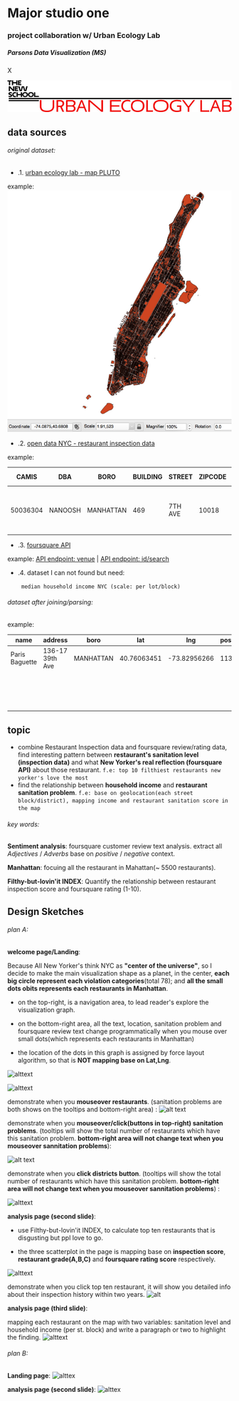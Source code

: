 # Major studio one
### project collaboration w/ Urban Ecology Lab
##### Parsons Data Visualization (MS)

X

![alt text](https://raw.githubusercontent.com/Jiahao01121/Restaurant_data_viz/master/assets/uelLogo.jpeg)

## data sources
###### original dataset:

- .1. [urban ecology lab - map PLUTO](https://drive.google.com/drive/u/1/folders/0B6r_XA2F-ffxc2twSlBCOUQzNTQ)

example:
![alt text](https://raw.githubusercontent.com/Jiahao01121/Restaurant_data_viz/master/assets/mapPLUTO.jpeg)


- .2. [open data NYC - restaurant inspection data](https://data.cityofnewyork.us/Health/DOHMH-New-York-City-Restaurant-Inspection-Results/xx67-kt59)

example:

| CAMIS    | DBA            | BORO      | BUILDING | STREET            | ZIPCODE | PHONE      | CUISINE DESCRIPTION | INSPECTION DATE | ACTION                                          | VIOLATION CODE | VIOLATION DESCRIPTION                                                                                                                  | CRITICAL FLAG | SCORE | GRADE | GRADE DATE | RECORD DATE | INSPECTION TYPE                          |
|----------|----------------|-----------|----------|-------------------|---------|------------|---------------------|-----------------|-------------------------------------------------|----------------|----------------------------------------------------------------------------------------------------------------------------------------|---------------|-------|-------|------------|-------------|------------------------------------------|
| 50036304 | NANOOSH        | MANHATTAN | 469      | 7TH AVE           | 10018   | 2123900563 | Mediterranean       | 7/10/15         | Violations were cited in the following area(s). | 09C            | Food contact surface not properly maintained.                                                                                          | Not Critical  | 7     | A     | 7/10/15    | 2/27/17     | Pre-permit (Operational) / Re-inspection |   

- .3. [foursquare API](https://developer.foursquare.com/)

example: [API endpoint: venue](https://api.foursquare.com/v2/venues/search?near=manhattan,%20ny&intent=browse&query=VEZZO&oauth_token=S5O343HN05HFVNXC4ZWYJ0VEUF01VCEPBLPAFR4C050DS1BD&v=20170307) |
 [API endpoint: id/search](https://api.foursquare.com/v2/venues/40a55d80f964a52020f31ee3?sort=recent&limit=500&oauth_token=S5O343HN05HFVNXC4ZWYJ0VEUF01VCEPBLPAFR4C050DS1BD&v=20170309)

 - .4. dataset I can not found but need:		

		median household income NYC (scale: per lot/block)


###### dataset after joining/parsing:
example:

| name           | address         | boro      | lat         | lng          | postcode | categories | stats | rating | text__type | text__text_extract | violation__recentScore | violation__recentTime    | violation__historyScore | violation__historyVCode | violation__closed_before | id |
|----------------|-----------------|-----------|-------------|--------------|----------|------------|-------|--------|------------|--------------------|------------------------|--------------------------|-------------------------|-------------------------|--------------------------|----|
| Paris Baguette | 136-17 39th Ave | MANHATTAN | 40.76063451 | -73.82956266 | 11354    | Bakery     | 7172  | 7.9    | liked      | comfortable        | 10                     | 2017-02-03T05:00:00.000Z | 10                      | 06C                     | null                     | 0  |
|                |                 |           |             |              |          |            |       |        |            | long               |                        |                          | 10                      | 06E                     |                          |    |
|                |                 |           |             |              |          |            |       |        |            | other              |                        |                          | 7                       | 06C                     |                          |    |
|                |                 |           |             |              |          |            |       |        |            |                    |                        |                          | 9                       | 04K                     |                          |    |
|                |                 |           |             |              |          |            |       |        |            |                    |                        |                          | 9                       | 08A                     |                          |    |



## topic
- combine Restaurant Inspection data and foursquare review/rating data, find interesting pattern between **restaurant's sanitation level (inspection data)** and what **New Yorker's real reflection (foursquare API)** about those restaurant. ```f.e: top 10 filthiest restaurants new yorker's love the most```
- find the relationship between **household income** and **restaurant sanitation problem**.
 ```f.e: base on geolocation(each street block/district), mapping income and restaurant sanitation score in the map```

###### key words:
**Sentiment analysis**: foursquare customer review text analysis. extract all _Adjectives_ / _Adverbs_ base on _positive_ / _negative_ context.

**Manhattan**: focuing all the restaurant in Mahattan(~ 5500 restaurants).

**Filthy-but-lovin'it INDEX**: Quantify the relationship between restaurant inspection score and foursquare rating (1-10).

## Design Sketches
###### plan A:

**welcome page/Landing**:

Because All New Yorker's think NYC as **"center of the universe"**, so I decide to make the main visualization shape as a planet, in the center, **each big circle represent each violation categories**(total 78); and **all the small dots obits represents each restaurants in Manhattan**.

- on the top-right, is a navigation area, to lead reader's explore the visualization graph.

- on the bottom-right area, all the text, location, sanitation problem and foursquare review text change programmatically when you mouse over small dots(which represents each restaurants in Manhattan)

- the location of the dots in this graph is assigned by force layout algorithm, so that is **NOT mapping base on Lat,Lng**.

![alttext](https://raw.githubusercontent.com/Jiahao01121/Restaurant_data_viz/master/assets/restaurant_destroyed-01.jpg)

![alttext](https://raw.githubusercontent.com/Jiahao01121/Restaurant_data_viz/master/assets/restaurant_destroyed-02.jpg)

demonstrate when you **mouseover restaurants**. (sanitation problems are both shows on the tooltips and bottom-right area) :
![alt text](https://github.com/Jiahao01121/Restaurant_data_viz/blob/master/assets/restaurant_destroyed-03.jpg?raw=true)

demonstrate when you **mouseover/click(buttons in top-right) sanitation problems**. (tooltips will show the total number of restaurants which have this sanitation problem. **bottom-right area will not change text when you mouseover sannitation problems**):

![alt text](https://github.com/Jiahao01121/Restaurant_data_viz/blob/master/assets/restaurant_destroyed-04.jpg?raw=true)


demonstrate when you **click districts button**. (tooltips will show the total number of restaurants which have this sanitation problem. **bottom-right area will not change text when you mouseover sannitation problems**) :

![alttext](https://raw.githubusercontent.com/Jiahao01121/Restaurant_data_viz/master/assets/restaurant_destroyed-05.jpg)


**analysis page (second slide)**:
- use Filthy-but-lovin'it INDEX, to calculate top ten restaurants that is disgusting but ppl love to go.

- the three scatterplot in the page is mapping base on **inspection score**, **restaurant grade(A,B,C)** and **foursquare rating score** respectively.

![alttext](https://raw.githubusercontent.com/Jiahao01121/Restaurant_data_viz/master/assets/restaurant_destroyed-06.jpg)

demonstrate when you click top ten restaurant, it will show you detailed info about their inspection history within two years.
![alt](https://raw.githubusercontent.com/Jiahao01121/Restaurant_data_viz/master/assets/restaurant_destroyed-07.jpg)

**analysis page (third slide)**:

mapping each restaurant on the map with two variables: sanitation level and household income (per st. block) and write a paragraph or two to highlight the finding.
![alttext](https://raw.githubusercontent.com/Jiahao01121/Restaurant_data_viz/master/assets/restaurant_destroyed-08.jpg)


###### plan B:

**Landing page**:
![alttex](https://raw.githubusercontent.com/Jiahao01121/Restaurant_data_viz/master/assets/restaurant_plan_B-01.jpg)

**analysis page (second slide)**:
![alttex](https://raw.githubusercontent.com/Jiahao01121/Restaurant_data_viz/master/assets/restaurant_plan_B-02.jpg)
